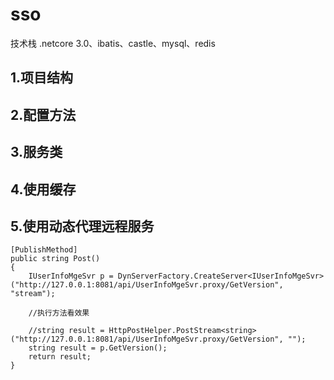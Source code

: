 # sso
技术栈 .netcore 3.0、ibatis、castle、mysql、redis
## 1.项目结构
### 
## 2.配置方法
## 3.服务类
## 4.使用缓存
## 5.使用动态代理远程服务
```
[PublishMethod]
public string Post()
{
    IUserInfoMgeSvr p = DynServerFactory.CreateServer<IUserInfoMgeSvr>("http://127.0.0.1:8081/api/UserInfoMgeSvr.proxy/GetVersion", "stream");

    //执行方法看效果   

    //string result = HttpPostHelper.PostStream<string>("http://127.0.0.1:8081/api/UserInfoMgeSvr.proxy/GetVersion", "");
    string result = p.GetVersion();
    return result;
}
```
